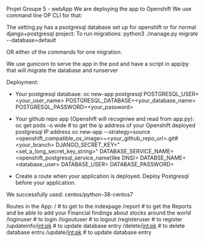 Projet Groupe 5 - webApp
We are deploying the app to Openshift
We use command line OP CLI for that:

The setting.py has a psotgresql database set up for openshift or for normal django+postgresql project:
To run migrations:
python3 ./manage.py migrate --database=default

OR either of the commands for one migration.

We use gunicorn to serve the app in the pod and have a script in app/py that will migrate the database and runserver



Deployment:
- Your postgresql database:
oc new-app postgresql POSTGRESQL_USER=<your_user_name> POSTGRESQL_DATABASE=<your_database_name> POSTGRESQL_PASSWORD=<your_password>

- Your github repo app (Openshift will recogniwe and read from app.py):
oc get pods -o wide # to get the ip address of your Openshift deployed postgresql IP address
oc new-app --strategy=source <openshift_compatible_os_image>~<your_github_repo_url>.git#<your_branch> DJANGO_SECRET_KEY="<set_a_long_secret_key_string>" DATABASE_SERVICE_NAME=<openshift_postgresql_service_name(like DNS)> DATABSE_NAME=<database_user> DATABASE_USER=<user> DATABASE_PASSWORD=<password>

- Create a route when your application is deployed. Deploy Postgresql before your application.

We successfully used: centos/python-38-centos7


Routes in the App:
/ # to get to the indexpage
/report # to get the Reports and be able to add your Financial findings about stocks around the world
/loginuser # to login
/logoutuser # to logout
/registeruser # to register
/updateinfo/<int:pk> # to update database entry
/delete/<int:pk> # to delete database entru
/update/<int:pk> # to update database entry

